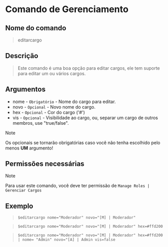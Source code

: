 # Comando de Gerenciamento

## Nome do comando
> editarcargo

## Descrição
> Este comando é uma boa opção para editar cargos, ele tem suporte para editar um ou vários cargos.

## Argumentos
- nome - `Obrigatório` - Nome do cargo para editar.
- novo - `Opcional` - Novo nome do cargo.
- hex - `Opcional` - Cor do cargo ('#')
- vis - `Opcional` - Visibilidade ao cargo, ou, separar um cargo de outros membros, use "true/false".

> [!NOTE]
> Os opcionais se tornarão obrigatórias caso você não tenha escolhido pelo menos **UM** argumento!

## Permissões necessárias
> [!NOTE]
> Para usar este comando, você deve ter permissão de `Manage Roles | Gerenciar Cargos`

## Exemplo
> `$editarcargo nome="Moderador" novo="[M] | Moderador"`

> `$editarcargo nome="Moderador" novo="[M] | Moderador" hex=#ffd200`

> `$editarcargo nome="Moderador" novo="[M] | Moderador" hex=#ffd200 | nome= "Admin" novo="[A] | Admin vis=false`